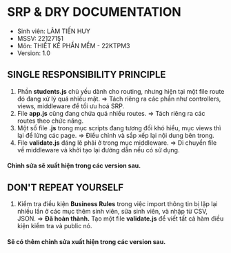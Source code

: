 # SRP & DRY DOCUMENTATION

- Sinh viên: LÂM TIẾN HUY
- MSSV: 22127151
- Môn: THIẾT KẾ PHẦN MỀM - 22KTPM3
- Version: 1.0

## SINGLE RESPONSIBILITY PRINCIPLE
1. Phần **students.js** chủ yếu dành cho routing, nhưng hiện tại một file route đó đang xử lý quá nhiều mặt.
=> Tách riêng ra các phần như controllers, views, middleware để tối ưu hoá SRP.
2. File **app.js** cũng đang chứa quá nhiều routes.
=> Tách riêng ra các routes theo chức năng.
3. Một số file **.js** trong mục scripts đang tương đối khó hiểu, mục views thì lại để lửng các page.
=> Điều chỉnh và sắp xếp lại nội dung bên trong. 
4. File **validate.js** đáng lẽ phải ở trong mục middleware.
=> Di chuyển file về middleware và khởi tạo lại đường dẫn nếu có sử dụng.
#### Chỉnh sửa sẽ xuất hiện trong các version sau.

## DON'T REPEAT YOURSELF
1. Kiểm tra điều kiện **Business Rules** trong việc import thông tin bị lặp lại nhiều lần ở các mục thêm sinh viên, sửa sinh viên, và nhập từ CSV, JSON.
=> **Đã hoàn thành.** Tạo một file **validate.js** để viết tất cả hàm điều kiện kiểm tra và public nó.
#### Sẽ có thêm chỉnh sửa xuất hiện trong các version sau.